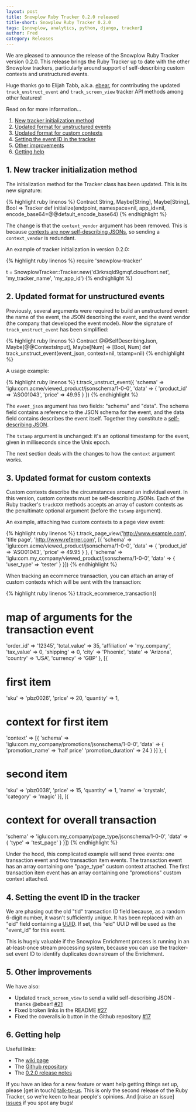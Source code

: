 ```yaml
---
layout: post
title: Snowplow Ruby Tracker 0.2.0 released
title-short: Snowplow Ruby Tracker 0.2.0
tags: [snowplow, analytics, python, django, tracker]
author: Fred
category: Releases
---
```


We are pleased to announce the release of the Snowplow Ruby Tracker version 0.2.0. This release brings the Ruby Tracker up to date with the other Snowplow trackers, particularly around support of self-describing custom contexts and unstructured events.

Huge thanks go to Elijah Tabb, a.k.a. [ebear][ebear], for contributing the updated `track_unstruct_event` and `track_screen_view` tracker API methods among other features!

Read on for more information...

1. [New tracker initialization method](/blog/2014/07/31/snowplow-ruby-tracker-0.2.0-released/#initialization)
2. [Updated format for unstructured events](/blog/2014/07/31/snowplow-ruby-tracker-0.2.0-released/#unstruct-events)
3. [Updated format for custom contexts](/blog/2014/07/31/snowplow-ruby-tracker-0.2.0-released/#contexts)
4. [Setting the event ID in the tracker](/blog/2014/07/31/snowplow-ruby-tracker-0.2.0-released/#uuid)
5. [Other improvements](/blog/2014/07/31/snowplow-ruby-tracker-0.2.0-released/#improvements)
6. [Getting help](/blog/2014/07/31/snowplow-ruby-tracker-0.2.0-released/#improvements)

<!--more-->

<h2><a name="initialization">1. New tracker initialization method</a></h2>

The initialization method for the Tracker class has been updated. This is its new signature:

{% highlight ruby linenos %}
Contract String, Maybe[String], Maybe[String], Bool => Tracker
def initialize(endpoint, namespace=nil, app_id=nil, encode_base64=@@default_encode_base64)
{% endhighlight %}

The change is that the `context_vendor` argument has been removed. This is because [contexts are now self-describing JSONs](/blog/2014/04/23/snowplow-ruby-tracker-0.1.0-released/#contexts), so sending a `context_vendor` is redundant.

An example of tracker initialization in version 0.2.0:

{% highlight ruby linenos %}
require 'snowplow-tracker'

t = SnowplowTracker::Tracker.new('d3rkrsqld9gmqf.cloudfront.net', 'my_tracker_name', 'my_app_id')
{% endhighlight %}

<h2><a name="unstruct-events">2. Updated format for unstructured events</a></h2>

Previously, several arguments were required to build an unstructured event: the name of the event, the JSON describing the event, and the event vendor (the company that developed the event model). Now the signature of `track_unstruct_event` has been simplified:

{% highlight ruby linenos %}
Contract @@SelfDescribingJson, Maybe[@@ContextsInput], Maybe[Num] => [Bool, Num]
def track_unstruct_event(event_json, context=nil, tstamp=nil)
{% endhighlight %}

A usage example:

{% highlight ruby linenos %}
t.track_unstruct_event({
  'schema' => 'iglu:com.acme/viewed_product/jsonschema/1-0-0',
  'data' => {
    'product_id' => 'ASO01043',
    'price' => 49.95
  }
})
{% endhighlight %}

The `event_json` argument has two fields: "schema" and "data". The schema field contains a reference to the JSON schema for the event, and the data field contains describes the event itself. Together they constitute a [self-describing JSON][self-describing-jsons].

The `tstamp` argument is unchanged: it's an optional timestamp for the event, given in milliseconds since the Unix epoch.

The next section deals with the changes to how the `context` argument works.

<h2><a name="unstruct-events">3. Updated format for custom contexts</a></h2>

Custom contexts describe the circumstances around an individual event. In this version, custom contexts must be self-describing JSONs. Each of the Ruby tracker's `trackXXX` methods accepts an array of custom contexts as the penultimate optional argument (before the `tstamp` argument).

An example, attaching two custom contexts to a page view event:

{% highlight ruby linenos %}
t.track_page_view('http://www.example.com', 'title page', 'http://www.referrer.com', [{
  'schema' => 'iglu:com.acme/viewed_product/jsonschema/1-0-0',
  'data' => {
    'product_id' => 'ASO01043',
    'price' => 49.95
  }
},
{
  'schema' => 'iglu:com.my_company/viewed_product/jsonschema/1-0-0',
  'data' => {
    'user_type' => 'tester'
  }
}])
{% endhighlight %}

When tracking an ecommerce transaction, you can attach an array of custom contexts which will be sent with the transaction:

{% highlight ruby linenos %}
t.track_ecommerce_transaction({
  # map of arguments for the transaction event
  'order_id' => '12345',
  'total_value' => 35,
  'affiliation' => 'my_company',
  'tax_value' => 0,
  'shipping' => 0,
  'city' => 'Phoenix',
  'state' => 'Arizona',
  'country' => 'USA',
  'currency' => 'GBP'
},
[{
  # first item
  'sku' => 'pbz0026',
  'price' => 20,
  'quantity' => 1,
  # context for first item
  'context' => [{
    'schema' => 'iglu:com.my_company/promotions/jsonschema/1-0-0',
    'data' => {
      'promotion_name' => 'half price'
      'promotion_duration' => 24
    }
  }]
},
{
  # second item
  'sku' => 'pbz0038',
  'price' => 15,
  'quantity' => 1,
  'name' => 'crystals',
  'category' => 'magic'
}],
[{
  # context for overall transaction
  'schema' => 'iglu:com.my_company/page_type/jsonschema/1-0-0',
  'data' => {
    'type' => 'test_page'
  }
}])
{% endhighlight %}

Under the hood, this complicated example will send three events: one transaction event and two transaction item events. The transaction event has an array containing one "page_type" custom context attached. The first transaction item event has an array containing one "promotions" custom context attached.

<h2><a name="uuid">4. Setting the event ID in the tracker</a></h2>

We are phasing out the old "tid" transaction ID field because, as a random 6-digit number, it wasn't sufficiently unique. It has been replaced with an "eid" field containing a [UUID][uuid]. If set, this "eid" UUID will be used as the "event_id" for this event.

This is hugely valuable if the Snowplow Enrichment process is running in an at-least-once stream processing system, because you can use the tracker-set event ID to identify duplicates downstream of the Enrichment.

<h2><a name="improvements">5. Other improvements</a></h2>

We have also:

* Updated `track_screen_view` to send a valid self-describing JSON - thanks @ebear! [#21][21]
* Fixed broken links in the README [#27][27]
* Fixed the coveralls.io button in the Github repository [#17][17]

<h2><a name="help">6. Getting help</a></h2>

Useful links:

* The [wiki page][wiki]
* The [Github repository][repo]
* The [0.2.0 release notes][tracker-020]

If you have an idea for a new feature or want help getting things set up, please [get in touch] [talk-to-us]. This is only the second release of the Ruby Tracker, so we're keen to hear people's opinions. And [raise an issue] [issues] if you spot any bugs!

[ebear]: https://github.com/ebear

[repo]: https://github.com/snowplow/snowplow-ruby-tracker
[wiki]: https://github.com/snowplow/snowplow/wiki/Ruby-Tracker
[setup]: https://github.com/snowplow/snowplow/wiki/Ruby-tracker-setup
[talk-to-us]: https://github.com/snowplow/snowplow/wiki/Talk-to-us
[issues]: https://github.com/snowplow/snowplow-ruby-tracker/issues

[17]: https://github.com/snowplow/snowplow-ruby-tracker/issues/17
[21]: https://github.com/snowplow/snowplow-ruby-tracker/issues/21
[27]: https://github.com/snowplow/snowplow-ruby-tracker/issues/27

[self-describing-jsons]: http://snowplowanalytics.com/blog/2014/05/15/introducing-self-describing-jsons/
[json-schema]: http://json-schema.org/
[uuid]: http://en.wikipedia.org/wiki/Universally_unique_identifier

[tracker-020]: https://github.com/snowplow/snowplow-ruby-tracker/releases/tag/0.2.0
